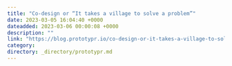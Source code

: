 ```yaml
---
title: "Co-design or “It takes a village to solve a problem”"
date: 2023-03-05 16:04:40 +0000
dateadded: 2023-03-06 00:00:08 +0000
description: ""
link: "https://blog.prototypr.io/co-design-or-it-takes-a-village-to-solve-a-problem-301563efeeac?source=rss----eb297ea1161a---4"
category:
directory: _directory/prototypr.md
---
```

